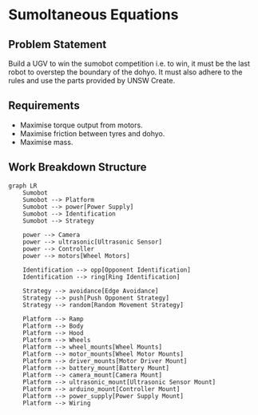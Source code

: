 # Sumoltaneous Equations

## Problem Statement

Build a UGV to win the sumobot competition i.e. to win, it must be the last robot to overstep the boundary of the dohyo. It must also adhere to the rules and use the parts provided by UNSW Create.

## Requirements

- Maximise torque output from motors.
- Maximise friction between tyres and dohyo.
- Maximise mass.

## Work Breakdown Structure

```mermaid
graph LR
    Sumobot
    Sumobot --> Platform
    Sumobot --> power[Power Supply]
    Sumobot --> Identification
    Sumobot --> Strategy

    power --> Camera
    power --> ultrasonic[Ultrasonic Sensor]
    power --> Controller
    power --> motors[Wheel Motors]

    Identification --> opp[Opponent Identification]
    Identification --> ring[Ring Identification]

    Strategy --> avoidance[Edge Avoidance]
    Strategy --> push[Push Opponent Strategy]
    Strategy --> random[Random Movement Strategy]

    Platform --> Ramp
    Platform --> Body
    Platform --> Hood
    Platform --> Wheels
    Platform --> wheel_mounts[Wheel Mounts]
    Platform --> motor_mounts[Wheel Motor Mounts]
    Platform --> driver_mounts[Motor Driver Mount]
    Platform --> battery_mount[Battery Mount]
    Platform --> camera_mount[Camera Mount]
    Platform --> ultrasonic_mount[Ultrasonic Sensor Mount]
    Platform --> arduino_mount[Controller Mount]
    Platform --> power_supply[Power Supply Mount]
    Platform --> Wiring
```

